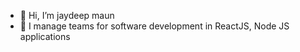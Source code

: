 - 👋 Hi, I’m jaydeep maun 
- 👀 I manage teams for software development in   ReactJS, Node JS applications

